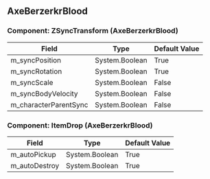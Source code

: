## AxeBerzerkrBlood

### Component: ZSyncTransform (AxeBerzerkrBlood)

|Field|Type|Default Value|
|---|---|---|
|m_syncPosition|System.Boolean|True|
|m_syncRotation|System.Boolean|True|
|m_syncScale|System.Boolean|False|
|m_syncBodyVelocity|System.Boolean|False|
|m_characterParentSync|System.Boolean|False|

### Component: ItemDrop (AxeBerzerkrBlood)

|Field|Type|Default Value|
|---|---|---|
|m_autoPickup|System.Boolean|True|
|m_autoDestroy|System.Boolean|True|

